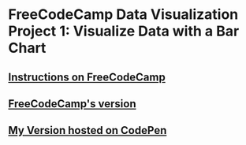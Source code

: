 # FreeCodeCamp Data Visualization Project 1: Visualize Data with a Bar Chart

## [Instructions on FreeCodeCamp](https://www.freecodecamp.org/challenges/visualize-data-with-a-bar-chart)

## [FreeCodeCamp's version](https://codepen.io/freeCodeCamp/full/vGjLVZ)

## [My Version hosted on CodePen](https://codepen.io/leonard92/full/oqYZzX/)
